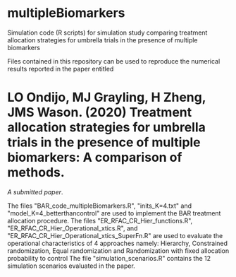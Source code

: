 # multipleBiomarkers
Simulation code (R scripts) for simulation study comparing treatment allocation strategies for umbrella trials in the presence of multiple biomarkers

Files contained in this repository can be used to reproduce the numerical results reported in the paper entitled
# LO Ondijo, MJ Grayling, H Zheng, JMS Wason. (2020) Treatment allocation strategies for umbrella trials in the presence of multiple biomarkers: A comparison of methods.
*A submitted paper*.

The files "BAR_code_multipleBiomarkers.R", "inits_K=4.txt" and "model_K=4_betterthancontrol" are used to implement the BAR treatment allocation procedure.
The files "ER_RFAC_CR_Hier_functions.R", "ER_RFAC_CR_Hier_Operational_xtics.R", and "ER_RFAC_CR_Hier_Operational_xtics_SuperFn.R" are used to evaluate the 
operational characteristics of 4 approaches namely: Hierarchy, Constrained randomization, Equal randomization and Randomization with fixed allocation probability to control
The file "simulation_scenarios.R" contains the 12 simulation scenarios evaluated in the paper.
